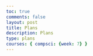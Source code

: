 ```yaml
---
toc: true
comments: false
layout: post
title: Plans
description: Plans
type: plans
courses: { compsci: {week: 7} }
---
```


